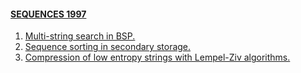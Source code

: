 #### [SEQUENCES 1997](https://dblp.org/db/conf/sequences/sequences1997.html)
  1. [Multi-string search in BSP.](https://doi.org/10.1109/SEQUEN.1997.666919)  
  2. [Sequence sorting in secondary storage.](https://doi.org/10.1109/SEQUEN.1997.666927)  
  3. [Compression of low entropy strings with Lempel-Ziv algorithms.](https://doi.org/10.1109/SEQUEN.1997.666907)  
  